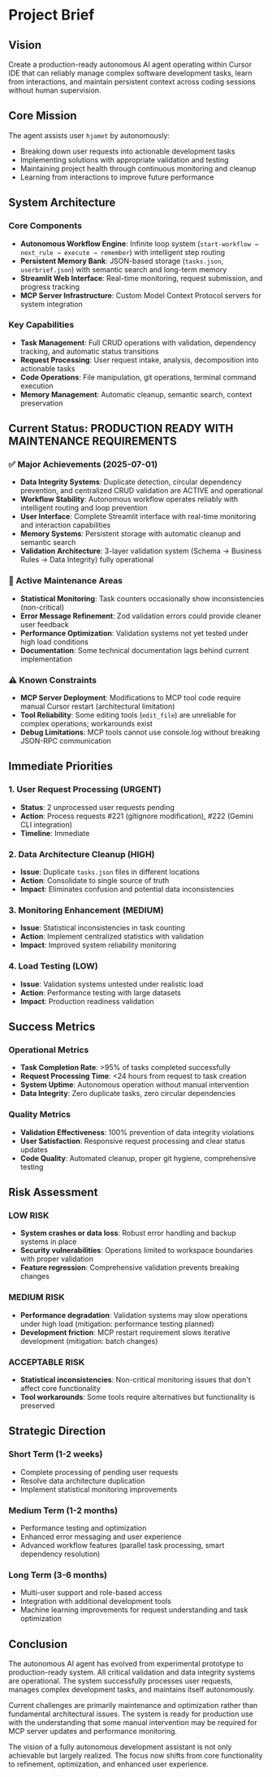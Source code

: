 # Project Brief

## Vision
Create a production-ready autonomous AI agent operating within Cursor IDE that can reliably manage complex software development tasks, learn from interactions, and maintain persistent context across coding sessions without human supervision.

## Core Mission
The agent assists user `hjamet` by autonomously:
- Breaking down user requests into actionable development tasks
- Implementing solutions with appropriate validation and testing
- Maintaining project health through continuous monitoring and cleanup
- Learning from interactions to improve future performance

## System Architecture

### Core Components
- **Autonomous Workflow Engine**: Infinite loop system (`start-workflow → next_rule → execute → remember`) with intelligent step routing
- **Persistent Memory Bank**: JSON-based storage (`tasks.json`, `userbrief.json`) with semantic search and long-term memory
- **Streamlit Web Interface**: Real-time monitoring, request submission, and progress tracking
- **MCP Server Infrastructure**: Custom Model Context Protocol servers for system integration

### Key Capabilities
- **Task Management**: Full CRUD operations with validation, dependency tracking, and automatic status transitions
- **Request Processing**: User request intake, analysis, decomposition into actionable tasks
- **Code Operations**: File manipulation, git operations, terminal command execution
- **Memory Management**: Automatic cleanup, semantic search, context preservation

## Current Status: PRODUCTION READY WITH MAINTENANCE REQUIREMENTS

### ✅ Major Achievements (2025-07-01)
- **Data Integrity Systems**: Duplicate detection, circular dependency prevention, and centralized CRUD validation are ACTIVE and operational
- **Workflow Stability**: Autonomous workflow operates reliably with intelligent routing and loop prevention
- **User Interface**: Complete Streamlit interface with real-time monitoring and interaction capabilities
- **Memory Systems**: Persistent storage with automatic cleanup and semantic search
- **Validation Architecture**: 3-layer validation system (Schema → Business Rules → Data Integrity) fully operational

### 🔧 Active Maintenance Areas
- **Statistical Monitoring**: Task counters occasionally show inconsistencies (non-critical)
- **Error Message Refinement**: Zod validation errors could provide cleaner user feedback
- **Performance Optimization**: Validation systems not yet tested under high load conditions
- **Documentation**: Some technical documentation lags behind current implementation

### ⚠️ Known Constraints
- **MCP Server Deployment**: Modifications to MCP tool code require manual Cursor restart (architectural limitation)
- **Tool Reliability**: Some editing tools (`edit_file`) are unreliable for complex operations; workarounds exist
- **Debug Limitations**: MCP tools cannot use console.log without breaking JSON-RPC communication

## Immediate Priorities

### 1. User Request Processing (URGENT)
- **Status**: 2 unprocessed user requests pending
- **Action**: Process requests #221 (gitignore modification), #222 (Gemini CLI integration)
- **Timeline**: Immediate

### 2. Data Architecture Cleanup (HIGH)
- **Issue**: Duplicate `tasks.json` files in different locations
- **Action**: Consolidate to single source of truth
- **Impact**: Eliminates confusion and potential data inconsistencies

### 3. Monitoring Enhancement (MEDIUM)
- **Issue**: Statistical inconsistencies in task counting
- **Action**: Implement centralized statistics with validation
- **Impact**: Improved system reliability monitoring

### 4. Load Testing (LOW)
- **Issue**: Validation systems untested under realistic load
- **Action**: Performance testing with large datasets
- **Impact**: Production readiness validation

## Success Metrics

### Operational Metrics
- **Task Completion Rate**: >95% of tasks completed successfully
- **Request Processing Time**: <24 hours from request to task creation
- **System Uptime**: Autonomous operation without manual intervention
- **Data Integrity**: Zero duplicate tasks, zero circular dependencies

### Quality Metrics
- **Validation Effectiveness**: 100% prevention of data integrity violations
- **User Satisfaction**: Responsive request processing and clear status updates
- **Code Quality**: Automated cleanup, proper git hygiene, comprehensive testing

## Risk Assessment

### LOW RISK
- **System crashes or data loss**: Robust error handling and backup systems in place
- **Security vulnerabilities**: Operations limited to workspace boundaries with proper validation
- **Feature regression**: Comprehensive validation prevents breaking changes

### MEDIUM RISK
- **Performance degradation**: Validation systems may slow operations under high load (mitigation: performance testing planned)
- **Development friction**: MCP restart requirement slows iterative development (mitigation: batch changes)

### ACCEPTABLE RISK
- **Statistical inconsistencies**: Non-critical monitoring issues that don't affect core functionality
- **Tool workarounds**: Some tools require alternatives but functionality is preserved

## Strategic Direction

### Short Term (1-2 weeks)
- Complete processing of pending user requests
- Resolve data architecture duplication
- Implement statistical monitoring improvements

### Medium Term (1-2 months)
- Performance testing and optimization
- Enhanced error messaging and user experience
- Advanced workflow features (parallel task processing, smart dependency resolution)

### Long Term (3-6 months)
- Multi-user support and role-based access
- Integration with additional development tools
- Machine learning improvements for request understanding and task optimization

## Conclusion

The autonomous AI agent has evolved from experimental prototype to production-ready system. All critical validation and data integrity systems are operational. The system successfully processes user requests, manages complex development tasks, and maintains itself autonomously.

Current challenges are primarily maintenance and optimization rather than fundamental architectural issues. The system is ready for production use with the understanding that some manual intervention may be required for MCP server updates and performance monitoring.

The vision of a fully autonomous development assistant is not only achievable but largely realized. The focus now shifts from core functionality to refinement, optimization, and enhanced user experience.
